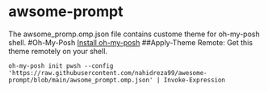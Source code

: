 # awsome-prompt
The awsome_promp.omp.json file contains custome theme for oh-my-posh shell.
#Oh-My-Posh
[Install oh-my-posh](https://ohmyposh.dev/docs/)
##Apply-Theme
Remote:
Get this theme remotely on your shell.
```
oh-my-posh init pwsh --config 'https://raw.githubusercontent.com/nahidreza99/awesome-prompt/blob/main/awsome_prompt.omp.json' | Invoke-Expression
```

